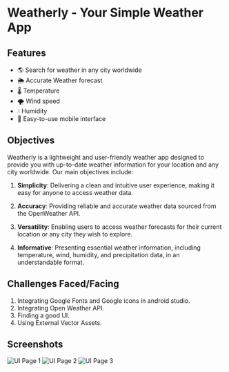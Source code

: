# Weatherly - Your Simple Weather App

## Features
- 🌎 Search for weather in any city worldwide
- 🌦️ Accurate Weather forecast 
- 🌡️ Temperature 
- 🌪️ Wind speed 
- 💧 Humidity
- 📱 Easy-to-use mobile interface

## Objectives
Weatherly is a lightweight and user-friendly weather app designed to provide you with up-to-date weather information for your location and any city worldwide. Our main objectives include:

1. **Simplicity**: Delivering a clean and intuitive user experience, making it easy for anyone to access weather data.

2. **Accuracy**: Providing reliable and accurate weather data sourced from the OpenWeather API.

3. **Versatility**: Enabling users to access weather forecasts for their current location or any city they wish to explore.

4. **Informative**: Presenting essential weather information, including temperature, wind, humidity, and precipitation data, in an understandable format.
## Challenges Faced/Facing
1. Integrating Google Fonts and Google icons in android studio.
2. Integrating Open Weather API.
3. Finding a good UI.
4. Using External Vector Assets.

## Screenshots
![UI Page 1](https://ucarecdn.com/931bf3ae-029c-43d3-9040-4c636dc469e7/-/scale_crop/423x949/-/format/auto/-/quality/best/)
![UI Page 2](https://ucarecdn.com/5b5d7118-80c0-4094-a738-bc19499feb8f/-/scale_crop/423x945/-/format/auto/-/quality/best/)
![UI Page 3](https://ucarecdn.com/085c5634-2be8-4777-a145-fcb26cd9bb42/-/scale_crop/425x948/-/format/auto/-/quality/best/)




